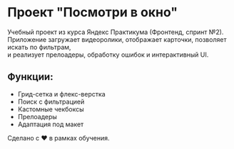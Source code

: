 # Проект "Посмотри в окно"

Учебный проект из курса Яндекс Практикума (Фронтенд, спринт №2).  
Приложение загружает видеоролики, отображает карточки, позволяет искать по фильтрам,  
и реализует прелоадеры, обработку ошибок и интерактивный UI.

## Функции:
- Грид-сетка и флекс-верстка
- Поиск с фильтрацией
- Кастомные чекбоксы
- Прелоадеры
- Адаптация под макет

Сделано с ❤️ в рамках обучения.
